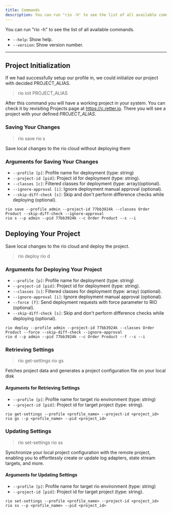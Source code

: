 ```yaml
---
title: Commands
description: You can run "rio -h" to see the list of all available commands.
---
```


You can run "rio -h" to see the list of all available commands.

* `--help`: Show help.
* `--version`: Show version number.

---

## Project Initialization

If we had successfully setup our profile in, we could initialize our project with decided PROJECT_ALIAS.

> rio init PROJECT_ALIAS

After this command you will have a working project in your system.
You can check it by revisiting Projects page at <https://c.retter.io>.
There you will see a project with your defined *PROJECT_ALIAS*.

### Saving Your Changes

> rio save
> rio s

Save local changes to the rio cloud without deploying them

### Arguments for Saving Your Changes

* `--profile [p]`: Profile name for deployment (type: string)
* `--project-id [pid]`: Project id for deployment (type: string).
* `--classes [c]`: Filtered classes for deployment (type: array)(optional).
* `--ignore-approval [i]`: Ignore deployment manual approval (optional).
* `--skip-diff-check [s]`: Skip and don't perform difference checks while deploying (optional).

```shell
rio save --profile admin --project-id 77bb3924k --classes Order Product --skip-diff-check --ignore-approval
rio s --p admin --pid 77bb3924k --c Order Product --s --i
```

## Deploying Your Project

Save local changes to the rio cloud and deploy the project.

> rio deploy
> rio d

### Arguments for Deploying Your Project

* `--profile [p]`: Profile name for deployment (type: string)
* `--project-id [pid]`: Project id for deployment (type: string).
* `--classes [c]`: Filtered classes for deployment (type: array) (optional).
* `--ignore-approval [i]`: Ignore deployment manual approval (optional).
* `--force [f]`: Send deployment requests with force parameter to RIO (optional).
* `--skip-diff-check [s]`: Skip and don't perform difference checks while deploying (optional).

```shell
rio deploy --profile admin --project-id 77bb3924k --classes Order Product --force --skip-diff-check --ignore-approval
rio d --p admin --pid 77bb3924k --c Order Product --f --s --i
```

### Retrieving Settings

> rio get-settings
> rio gs

Fetches project data and generates a project configuration file on your local disk

#### Arguments for Retrieving Settings

* `--profile [p]`: Profile name for target rio environment (type: string)
* `--project-id [pid]`: Project id for target project (type: string).

```shell
rio get-settings --profile <profile_name> --project-id <project_id>
rio gs --p <profile_name> --pid <project_id>
```

### Updating Settings

> rio set-settings
> rio ss

Synchronize your local project configuration with the remote project, enabling you to effortlessly create or update log adapters, state stream targets, and more.

#### Arguments for Updating Settings

* `--profile [p]`: Profile name for target rio environment (type: string)
* `--project-id [pid]`: Project id for target project (type: string).

```shell
rio set-settings --profile <profile_name> --project-id <project_id>
rio ss --p <profile_name> --pid <project_id>
```
